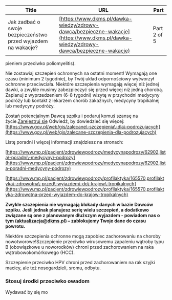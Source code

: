 | **Title**       | **URL**           | **Part**              |
|-----------------|-------------------|-----------------------|
| Jak zadbać o swoje bezpieczeństwo przed wyjazdem na wakacje?         | [https://www.dkms.pl/dawka-wiedzy/zdrowy-dawca/bezpieczne-wakacje](https://www.dkms.pl/dawka-wiedzy/zdrowy-dawca/bezpieczne-wakacje)    | Part 2 of 5          |

pieniem przeciwko poliomyelitis).


Nie zostawiaj szczepień ochronnych na ostatni moment! Wymagają one czasu (minimum 2 tygodnie), by Twój układ odpornościowy wytworzył ochronne przeciwciała. Niektóre szczepienia wymagają więcej niż jednej dawki, a zwykle musimy zabezpieczyć się przed więcej niż jedną chorobą. Zaplanuj z wyprzedzeniem (6\-8 tygodni) wizytę w przychodni medycyny podróży lub kontakt z lekarzem chorób zakaźnych, medycyny tropikalnej lub medycyny podróży.


Zostań potencjalnym Dawcą szpiku i podaruj komuś szansę na życie.[Zarejestruj się](/zarejestruj-sie-teraz "Zarejestruj sie teraz")
Odwiedź, by dowiedzieć się więcej: [https://www.gov.pl/web/gis/zalecane\-szczepienia\-dla\-podrozujacych](https://www.gov.pl/web/gis/zalecane-szczepienia-dla-podrozujacych)


Listę poradni i więcej informacji znajdziesz na stronach:


[https://www.mp.pl/pacjent/zdrowiewpodrozy/medycynapodrozy/62902,lista\-poradni\-medycyny\-podrozy](https://www.mp.pl/pacjent/zdrowiewpodrozy/medycynapodrozy/62902,lista-poradni-medycyny-podrozy)


[https://www.mp.pl/pacjent/zdrowiewpodrozy/profilaktyka/165570,profilaktyka\-zdrowotna\-przed\-wyjazdem\-do\-krajow\-tropikalnych](https://www.mp.pl/pacjent/zdrowiewpodrozy/profilaktyka/165570,profilaktyka-zdrowotna-przed-wyjazdem-do-krajow-tropikalnych)


**Zwykle szczepienia nie wymagają blokady danych w bazie Dawców szpiku. Jeśli jednak planujesz serię wielu szczepień, a dodatkowo związane są one z planowanym dłuższym wyjazdem \- powiadom nas o tym (**[**aktualizacja@dkms.pl**](mailto:aktualizacja@dkms.pl)**) – zablokujemy Twoje dane do czasu powrotu.**


Niektóre szczepienia ochronne mogą zapobiec zachorowaniu na choroby nowotworowe!Szczepienie przeciwko wirusowemu zapaleniu wątroby typu B (obowiązkowe u noworodków) chroni przed zachorowaniem na raka wątrobowokomórkowego (HCC).

Szczepienie przeciwko HPV chroni przed zachorowaniem na rak szyjki macicy, ale też nosogardzieli, sromu, odbytu.
### Stosuj środki przeciwko owadom


Wydawać by się mo